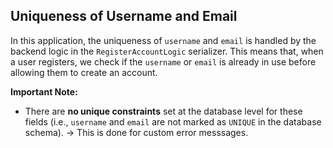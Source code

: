 ## Uniqueness of Username and Email

In this application, the uniqueness of `username` and `email` is handled by the backend logic in the `RegisterAccountLogic` serializer. This means that, when a user registers, we check if the `username` or `email` is already in use before allowing them to create an account.

**Important Note:**
- There are **no unique constraints** set at the database level for these fields (i.e., `username` and `email` are not marked as `UNIQUE` in the database schema). -> This is done for custom error messsages.